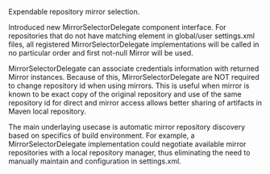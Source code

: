 Expendable repository mirror selection.

Introduced new MirrorSelectorDelegate component interface. For repositories 
that do not have matching <mirror/> element in global/user settings.xml
files, all registered MirrorSelectorDelegate implementations will be called
in no particular order and first not-null Mirror will be used.

MirrorSelectorDelegate can associate credentials information with returned 
Mirror instances. Because of this, MirrorSelectorDelegate are NOT required to
change repository id when using mirrors. This is useful when mirror is known
to be exact copy of the original repository and use of the same repository id
for direct and mirror access allows better sharing of artifacts in Maven local
repository.

The main underlaying usecase is automatic mirror repository discovery based
on specifics of build environment. For example, a MirrorSelectorDelegate
implementation could negotiate available mirror repositories with a local
repository manager, thus eliminating the need to manually maintain <mirror/>
and <server/> configuration in settings.xml.
